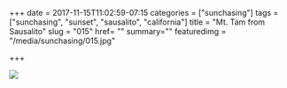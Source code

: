 +++
date = 2017-11-15T11:02:59-07:15
categories = ["sunchasing"]
tags = ["sunchasing", "sunset", "sausalito", "california"]
title = "Mt. Tam from Sausalito"
slug = "015"
href= ""
summary=""
featuredimg = "/media/sunchasing/015.jpg"

+++

<img src="/media/sunchasing/015.jpg" />